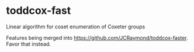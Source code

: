 # toddcox-fast
Linear algorithm for coset enumeration of Coxeter groups

Features being merged into https://github.com/JCRaymond/toddcox-faster. Favor that instead.
